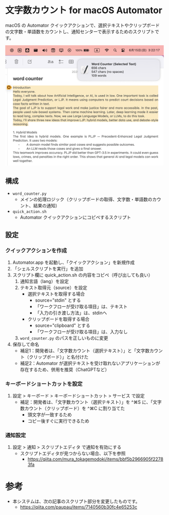 # 文字数カウント for macOS Automator
macOS の Automator クイックアクションで、選択テキストやクリップボードの文字数・単語数をカウントし、通知センターで表示するためのスクリプトです。

![Demo](images/demo.png)

## 構成
- `word_counter.py`
    - メインの処理ロジック（クリップボードの取得、文字数・単語数のカウント、結果の通知）
- `quick_action.sh`
    - Automator クイックアクションにコピペするスクリプト

## 設定
### クイックアクションを作成
1. Automator.app を起動し、「クイックアクション」を新規作成
2. 「シェルスクリプトを実行」を追加
3. スクリプト欄に quick_action.sh の内容をコピペ（呼び出しても良い）
    1. 通知言語（lang）を設定
    2. テキスト取得元（source）を設定
        - 選択テキストを取得する場合
            - source="stdin" とする
            - 「ワークフローが受け取る項目」は、テキスト
            - 「入力の引き渡し方法」は、stdinへ
        - クリップボードを取得する場合
            - source="clipboard" とする
            - 「ワークフローが受け取る項目」は、入力なし
    3. `word_counter.py` のパスを正しいものに変更
4. 保存して命名
    - 補足1：開発者は、「文字数カウント（選択テキスト）」と「文字数カウント（クリップボード）」と名付けた
    - 補足2：Automator が選択テキストを受け取れないアプリケーションが存在するため、併用を推奨（ChatGPTなど）

### キーボードショートカットを設定
1. 設定 > キーボード > キーボードショートカット > サービス で設定
    - 補足：開発者は、「文字数カウント（選択テキスト）」を ^⌘S に、「文字数カウント（クリップボード）を ^⌘C に割り当てた
        - 頭文字が一致するため
        - コピー後すぐに実行できるため

### 通知設定
1. 設定 > 通知 > スクリプトエディタ で通知を有効にする
    - スクリプトエディタが見つからない場合、以下を参照
        - https://qiita.com/mura_tokagemodoki/items/bbf5b2966905f22783fa

# 参考
- 本システムは、次の記事のスクリプト部分を変更したものです。
    - https://qiita.com/paupau/items/7140560b30fc4e65253c